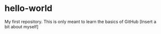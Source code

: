 # hello-world
My first repository. This is only meant to learn the basics of GitHub
[Insert a bit about myself]
